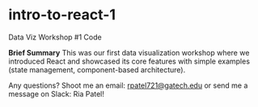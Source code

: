 # intro-to-react-1
Data Viz Workshop #1 Code

**Brief Summary**
This was our first data visualization workshop where we introduced React and showcased its core features with simple examples (state management, component-based architecture). 

Any questions? Shoot me an email: rpatel721@gatech.edu or send me a message on Slack: Ria Patel!
